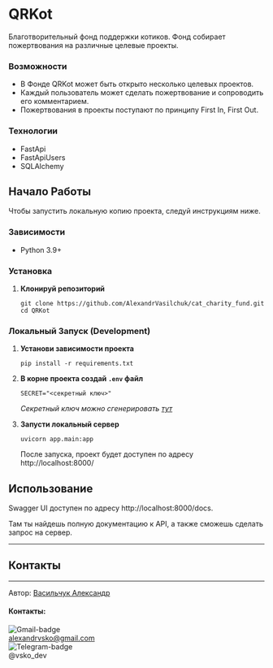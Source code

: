 # QRKot

Благотворительный фонд поддержки котиков.
Фонд собирает пожертвования на различные целевые проекты.

### Возможности

- В Фонде QRKot может быть открыто несколько целевых проектов.
- Каждый пользователь может сделать пожертвование и сопроводить его
  комментарием.
- Пожертвования в проекты поступают по принципу First In, First Out.

### Технологии

- FastApi
- FastApiUsers
- SQLAlchemy

## Начало Работы

Чтобы запустить локальную копию проекта, следуй инструкциям ниже.

### Зависимости

- Python 3.9+

### Установка

1. **Клонируй репозиторий**

   ```shell
   git clone https://github.com/AlexandrVasilchuk/cat_charity_fund.git
   cd QRKot
   ```

### Локальный Запуск (Development)

1. **Установи зависимости проекта**

    ```shell
    pip install -r requirements.txt
    ``` 
2. **В корне проекта создай `.env` файл**

    ```dotenv
    SECRET="<секретный ключ>"
    ```

   *Секретный ключ можно сгенерировать [тут](https://djecrety.ir/)*

3. **Запусти локальный сервер**

    ```shell
    uvicorn app.main:app
    ```

   После запуска, проект будет доступен по адресу http://localhost:8000/

## Использование

Swagger UI доступен по адресу http://localhost:8000/docs.

Там ты найдешь полную документацию к API, а также сможешь сделать запрос на
сервер.

---

## Контакты

___

Автор:
[Васильчук Александр](https://github.com/AlexandrVasilchuk/)

#### Контакты:

![Gmail-badge](https://img.shields.io/badge/Gmail-D14836?style=for-the-badge&logo=gmail&logoColor=white)\
alexandrvsko@gmail.com\
![Telegram-badge](https://img.shields.io/badge/Telegram-2CA5E0?style=for-the-badge&logo=telegram&logoColor=white)\
@vsko_dev


